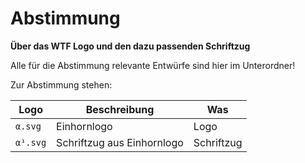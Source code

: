  Abstimmung 
================

**Über das WTF Logo und den dazu passenden Schriftzug**

Alle für die Abstimmung relevante Entwürfe sind hier im Unterordner!

Zur Abstimmung stehen:

| Logo | Beschreibung | Was |
| ---- | ------------ | --- |
| ``α.svg`` | Einhornlogo | Logo |
| ``α¹.svg`` | Schriftzug aus Einhornlogo | Schriftzug |
 
